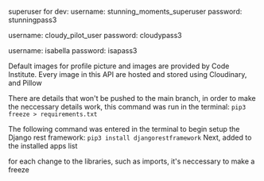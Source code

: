 superuser for dev:
username: stunning_moments_superuser
password: stunningpass3

username: cloudy_pilot_user
password: cloudypass3

username: isabella
password: isapass3

Default images for profile picture and images are provided by Code Institute.
Every image in this API are hosted and stored using Cloudinary, and Pillow

There are details that won't be pushed to the main branch, in order to make the neccessary details work, this command was run in the terminal: `pip3 freeze > requirements.txt`

The following command was entered in the terminal to begin setup the Django rest framework:
`pip3 install djangorestframework`
Next, added to the installed apps list

for each change to the libraries, such as imports, it's neccessary to make a freeze
